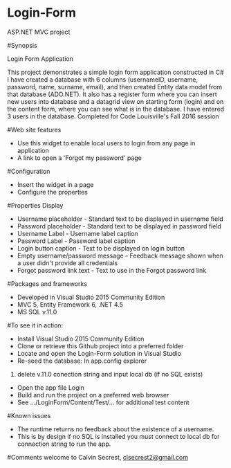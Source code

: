 # Login-Form
ASP.NET MVC project 

#Synopsis

Login Form Application

This project demonstrates a simple login form application constructed in C#
I have created a database with 6 columns (usernameID, username, password, name, surname, email),
and then created Entity data model from that database (ADO.NET). 
It also has a register form where you can insert new users into database and a datagrid view on starting 
form (login) and on the content form, where you can see what is in the database. 
I have entered 3 users in the database. Completed for Code Louisville's Fall 2016 session

#Web site features

* Use this widget to enable local users to login from any page in application
* A link to open a 'Forgot my password' page

#Configuration

* Insert the widget in a page
* Configure the properties

#Properties Display

* Username placeholder - Standard text to be displayed in username field
* Password placeholder - Standard text to be displayed in password field
* Username Label - Username label caption
* Password Label - Password label caption
* Login button caption - Text to be displayed on login button
* Empty username/password message - Feedback message shown when a user didn't provide all credentials
* Forgot password link text - Text to use in the Forgot password link

#Packages and frameworks

* Developed in Visual Studio 2015 Community Edition
* MVC 5, Entity Framework 6, .NET 4.5
* MS SQL v.11.0

#To see it in action:

* Install Visual Studio 2015 Community Edition
* Clone or retrieve this Github project into a preferred folder
* Locate and open the Login-Form solution in Visual Studio
* Re-seed the database: In app.config explorer 
 1. delete v.11.0 conection string and input local db (if no SQL exists)
* Open the app file Login 
* Build and run the project on a preferred web browser
* See .../LoginForm/Content/Test/... for additional test content

#Known issues

* The runtime returns no feedback about the existence of a username. 
* This is by design if no SQL is installed you must connect to local db for connection string to run the app. 
<add name="Database1Entities" connectionString="metadata=res://*/Model1.csdl|res://*/Model1.ssdl|res://*/Model1.msl;provider=System.Data.SqlClient;provider connection string=&quot;data source=(LocalDB)\mssqllocaldb;attachdbfilename=|DataDirectory|\Database1.mdf;integrated security=True;MultipleActiveResultSets=True;App=EntityFramework&quot;" providerName="System.Data.EntityClient" />

#Comments welcome to Calvin Secrest, clsecrest2@gmail.com
